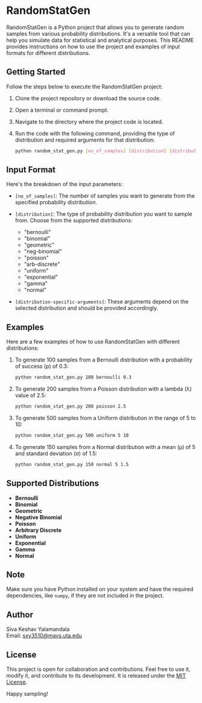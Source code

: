 # RandomStatGen

RandomStatGen is a Python project that allows you to generate random samples from various probability distributions. It's a versatile tool that can help you simulate data for statistical and analytical purposes. This README provides instructions on how to use the project and examples of input formats for different distributions.

## Getting Started

Follow the steps below to execute the RandomStatGen project:

1. Clone the project repository or download the source code.

2. Open a terminal or command prompt.

3. Navigate to the directory where the project code is located.

4. Run the code with the following command, providing the type of distribution and required arguments for that distribution:

    ```bash
    python random_stat_gen.py [no_of_samples] [distribution] [distribution-specific-arguments]
    ```

## Input Format

Here's the breakdown of the input parameters:

- `[no_of_samples]`: The number of samples you want to generate from the specified probability distribution.

- `[distribution]`: The type of probability distribution you want to sample from. Choose from the supported distributions:

    - "bernoulli"
    - "binomial"
    - "geometric"
    - "neg-binomial"
    - "poisson"
    - "arb-discrete"
    - "uniform"
    - "exponential"
    - "gamma"
    - "normal"

- `[distribution-specific-arguments]`: These arguments depend on the selected distribution and should be provided accordingly.

## Examples

Here are a few examples of how to use RandomStatGen with different distributions:

1. To generate 100 samples from a Bernoulli distribution with a probability of success (p) of 0.3:

    ```bash
    python random_stat_gen.py 100 bernoulli 0.3
    ```

2. To generate 200 samples from a Poisson distribution with a lambda (λ) value of 2.5:

    ```bash
    python random_stat_gen.py 200 poisson 2.5
    ```

3. To generate 500 samples from a Uniform distribution in the range of 5 to 10:

    ```bash
    python random_stat_gen.py 500 uniform 5 10
    ```

4. To generate 150 samples from a Normal distribution with a mean (μ) of 5 and standard deviation (σ) of 1.5:

    ```bash
    python random_stat_gen.py 150 normal 5 1.5
    ```

## Supported Distributions

- **Bernoulli**
- **Binomial**
- **Geometric**
- **Negative Binomial**
- **Poisson**
- **Arbitrary Discrete**
- **Uniform**
- **Exponential**
- **Gamma**
- **Normal**

## Note

Make sure you have Python installed on your system and have the required dependencies, like `numpy`, if they are not included in the project.

## Author

Siva Keshav Yalamandala  
Email: sxy3510@mavs.uta.edu

## License

This project is open for collaboration and contributions. Feel free to use it, modify it, and contribute to its development. It is released under the [MIT License](LICENSE).

Happy sampling!
